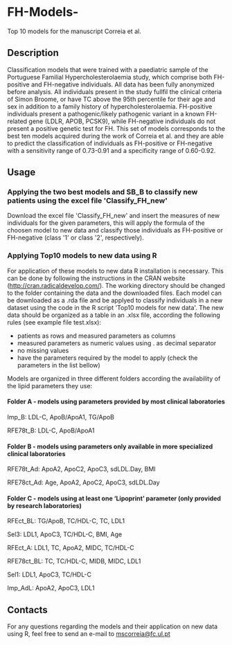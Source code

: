 # FH-Models-
Top 10 models for the manuscript Correia et al.

## Description
Classification models that were trained with a paediatric sample of the Portuguese Familial Hypercholesterolaemia study, which comprise both FH-positive and FH-negative individuals. All data has been fully anonymized before analysis. All individuals present in the study fullfil the clinical criteria of Simon Broome, or have TC above the 95th percentile for their age and sex in addition to a family history of hypercholesterolaemia. FH-positive individuals present a pathogenic/likely pathogenic variant in a known FH-related gene (LDLR, APOB, PCSK9), while FH-negative individuals do not present a positive genetic test for FH. 
This set of models corresponds to the best ten models acquired during the work of Correia et al. and they are able to predict the classification of individuals as FH-positive or FH-negative with a sensitivity range of 0.73-0.91 and a specificity range of 0.60-0.92.

## Usage
### Applying the two best models and SB_B to classify new patients using the excel file 'Classify_FH_new'
Download the excel file 'Classify_FH_new' and insert the measures of new individuals for the given parameters, this will apply the formula of the choosen model to new data and classify those individuals as FH-positive or FH-negative (class '1' or class '2', respectively).  

### Applying Top10 models to new data using R
For application of these models to new data R installation is necessary. This can be done by following the instructions in the CRAN website (http://cran.radicaldevelop.com/). The working directory should be changed to the folder containing the data and the downloaded files. 
Each model can be downloaded as a .rda file and be applyed to classify individuals in a new dataset using the code in the R script 'Top10 models for new data'. The new data should be organized as a table in an .xlsx file, according the following rules (see example file test.xlsx): 
 - patients as rows and measured parameters as columns
 - measured parameters as numeric values using . as decimal separator
 - no missing values 
 - have the parameters required by the model to apply (check the parameters in the list bellow)
 
 
Models are organized in three different folders according the availability of the lipid parameters they use:
#### Folder A - models using parameters provided by most clinical laboratories
Imp_B: LDL-C, ApoB/ApoA1, TG/ApoB	

RFE78t_B: LDL-C, ApoB/ApoA1	

#### Folder B - models using parameters only available in more specialized clinical laboratories
RFE78t_Ad: ApoA2, ApoC2, ApoC3, sdLDL.Day, BMI

RFE78ct_Ad: Age, ApoA2, ApoC2, ApoC3, sdLDL.Day

#### Folder C - models using at least one ‘Lipoprint’ parameter (only provided by research laboratories)
RFEct_BL: TG/ApoB, TC/HDL-C, TC, LDL1	

Sel3: LDL1, ApoC3, TC/HDL-C, BMI, Age	

RFEct_A: LDL1, TC, ApoA2, MIDC, TC/HDL-C	

RFE78ct_BL: TC, TC/HDL-C, MIDB, MIDC, LDL1	

Sel1: LDL1, ApoC3, TC/HDL-C	

Imp_AdL: ApoA2, ApoC3, LDL1	


## Contacts
For any questions regarding the models and their application on new data using R, feel free to send an e-mail to mscorreia@fc.ul.pt

